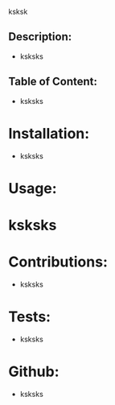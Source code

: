 
 ksksk


## Description: 
* ksksks


## Table of Content:
* ksksks


# Installation:
* ksksks


# Usage:
# ksksks

# Contributions:
* ksksks
# Tests:
* ksksks
# Github:
* ksksks

